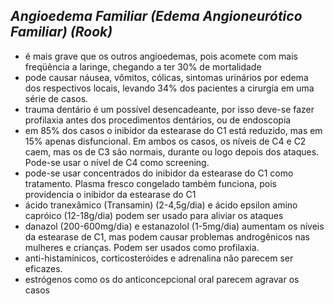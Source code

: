 ## ***Angioedema Familiar (Edema Angioneurótico Familiar) (Rook)***


- é mais grave que os outros angioedemas, pois acomete com mais freqüência a laringe, chegando a ter 30% de mortalidade  
- pode causar náusea, vômitos, cólicas, sintomas urinários por edema dos respectivos locais, levando 34% dos pacientes a cirurgia em uma série de casos.  
- trauma dentário é um possível desencadeante, por isso deve-se fazer profilaxia antes dos procedimentos dentários, ou de endoscopia  
- em 85% dos casos o inibidor da estearase do C1 está reduzido, mas em 15% apenas disfuncional. Em ambos os casos, os níveis de C4 e C2 caem, mas os de C3 são normais, durante ou logo depois dos ataques. Pode-se usar o nível de C4 como screening.  
- pode-se usar concentrados do inibidor da estearase do C1 como tratamento. Plasma fresco congelado também funciona, pois providencia o inibidor da estearase do C1  
- ácido tranexâmico (Transamin) (2-4,5g/dia) e ácido epsilon amino capróico (12-18g/dia) podem ser usado para aliviar os ataques  
- danazol (200-600mg/dia) e estanazolol (1-5mg/dia) aumentam os níveis da estearase de C1, mas podem causar problemas androgênicos nas mulheres e crianças. Podem ser usados como profilaxia.  
- anti-histamínicos, corticosteróides e adrenalina não parecem ser eficazes.  
- estrógenos como os do anticoncepcional oral parecem agravar os casos

